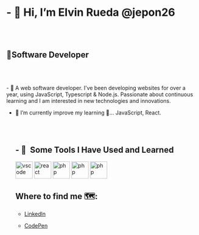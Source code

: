 

  <body>

  <h1>- 👋 Hi, I’m Elvin Rueda @jepon26</h1>
  <br></br>
  <h2>👨Software Developer</h2>
  
  
   <br></br>
  
  <p>- 👀 A web software developer. I’ve been developing websites for over a year, using JavaScript, Typescript & Node.js.
      Passionate about continuous learning and I am interested in new technologies and innovations.</p>
 
  
- 🌱 I’m currently improve my learning 📖... JavaScript, React.
  
    <br></br>
  
  <h2>- 🚀 &nbsp;Some Tools I Have Used and Learned</h2>
  <p align="left">
  <img src="https://cdn.jsdelivr.net/gh/devicons/devicon/icons/vscode/vscode-original.svg" alt="vscode" width="45" height="45"/>
  <img src="https://cdn.jsdelivr.net/gh/devicons/devicon/icons/react/react-original.svg" alt="react" width="45" height="45"/>
  <img src="https://cdn.jsdelivr.net/gh/devicons/devicon/icons/javascript//javascript-original.svg" alt="php" width="45" height="45"/>
  <img src="https://cdn.jsdelivr.net/gh/devicons/devicon/icons/typescript//typescript-original.svg" alt="php" width="45" height="45"/>
  <img src="https://cdn.jsdelivr.net/gh/devicons/devicon/icons/nodejs//nodejs-original.svg" alt="php" width="45" height="45"/>
  </p>
  

  

  
  ## Where to find me 🗺️:
  
  
  - [Linkedln](https://www.linkedin.com/in/elvin-javier-rueda-g%C3%B3mez-7a564574/)
 
 
  - [CodePen](https://codepen.io/jepon26)

</body>

<!---
jepon26/jepon26 is a ✨ special ✨ repository because its `README.md` (this file) appears on your GitHub profile.
You can click the Preview link to take a look at your changes.
--->
